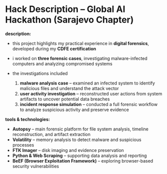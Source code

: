 # Hack Description – Global AI Hackathon (Sarajevo Chapter)

**description:**  
- this project highlights my practical experience in **digital forensics**, developed during my **CDFE certification**
- i worked on **three forensic cases**, investigating malware-infected computers and analyzing compromised systems


- the investigations included
  1. **malware analysis case** – examined an infected system to identify malicious files and understand the attack vector  
  2. **user activity investigation** – reconstructed user actions from system artifacts to uncover potential data breaches
  3. **incident response simulation** – conducted a full forensic workflow to analyze suspicious activity and preserve evidence

**tools & technologies:**  
- **Autopsy** – main forensic platform for file system analysis, timeline reconstruction, and artifact extraction  
- **Volatility** – memory analysis to detect malware and suspicious processes  
- **FTK Imager** – disk imaging and evidence preservation  
- **Python & Web Scraping** – supporting data analysis and reporting  
- **BeEF (Browser Exploitation Framework)** – exploring browser-based security vulnerabilities  
